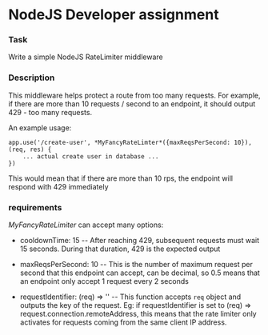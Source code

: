 # NodeJS Developer assignment

### Task
Write a simple NodeJS RateLimiter middleware

### Description
This middleware helps protect a route from too many requests.
For example, if there are more than 10 requests / second to an endpoint, it should output 429 - too many requests.

An example usage:

    app.use('/create-user', *MyFancyRateLimter*({maxReqsPerSecond: 10}), (req, res) {
        ... actual create user in database ...
    })

This would mean that if there are more than 10 rps, the endpoint will respond with 429 immediately

### requirements
*MyFancyRateLimiter* can accept many options:
- cooldownTime: 15
-- After reaching 429, subsequent requests must wait 15 seconds. During that duration, 429 is the expected output

- maxReqsPerSecond: 10
-- This is the number of maximum request per second that this endpoint can accept, can be decimal, so 0.5 means that an endpoint only accept 1 request every 2 seconds

- requestIdentifier: (req) => ''
-- This function accepts `req` object and outputs the key of the request. Eg: if requestIdentifier is set to (req) => request.connection.remoteAddress, this means that the rate limiter only activates for requests coming from the same client IP address.